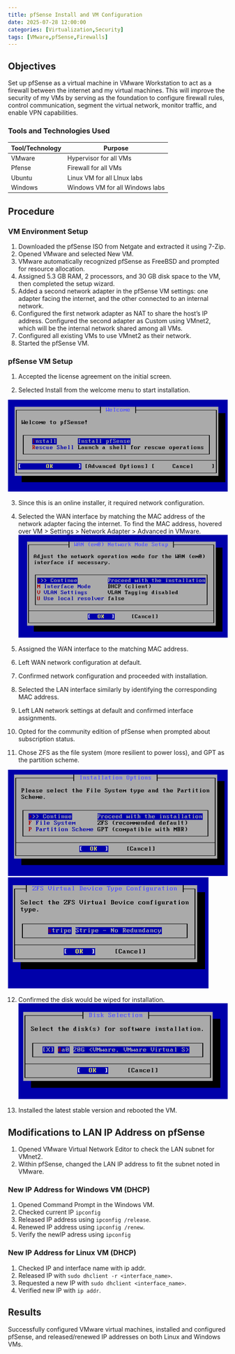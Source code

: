 ```yaml
---
title: pfSense Install and VM Configuration
date: 2025-07-28 12:00:00 
categories: [Virtualization,Security]
tags: [VMware,pfSense,Firewalls]
---
```



## Objectives

 Set up pfSense as a virtual machine in VMware Workstation to act as a firewall between the internet and my virtual machines. This will improve the security of my VMs by serving as the foundation to configure firewall rules, control communication, segment the virtual network, monitor traffic, and enable VPN capabilities.

### Tools and Technologies Used

| Tool/Technology     | Purpose |
| ----------- | ----------- |
| VMware    | Hypervisor for all VMs    |
| Pfense | Firewall for all VMs       |
| Ubuntu | Linux VM for all LInux labs|
| Windows | Windows VM for all Windows labs|

## Procedure
### VM Environment Setup
1.	Downloaded the pfSense ISO from Netgate and extracted it using 7-Zip.
2.	Opened VMware and selected New VM.
3.	VMware automatically recognized pfSense as FreeBSD and prompted for resource allocation.
4.	Assigned 5.3 GB RAM, 2 processors, and 30 GB disk space to the VM, then completed the setup wizard.
5.	Added a second network adapter in the pfSense VM settings: one adapter facing the internet, and the other connected to an internal network.
6.	Configured the first network adapter as NAT to share the host’s IP address. Configured the second adapter as Custom using VMnet2, which will be the internal network shared among all VMs.
7.	Configured all existing VMs to use VMnet2 as their network.
8.	Started the pfSense VM.

### pfSense VM Setup
1.	Accepted the license agreement on the initial screen.

2.	Selected Install from the welcome menu to start installation.


![wizard img](/assets/img/posts/pfsense-setup/Welocome_pfsense.png)


3.	Since this is an online installer, it required network configuration.

4.	Selected the WAN interface by matching the MAC address of the network 
adapter facing the internet. To find the MAC address, hovered over VM > Settings > Network Adapter > Advanced in VMware.
![wizard img](/assets/img/posts/pfsense-setup/wan_interface.png)

5.	Assigned the WAN interface to the matching MAC address.

6.	Left WAN network configuration at default.

7.	Confirmed network configuration and proceeded with installation.

8.	Selected the LAN interface similarly by identifying the corresponding MAC address.

9.	Left LAN network settings at default and confirmed interface assignments.

10.	Opted for the community edition of pfSense when prompted about subscription status.

11.	Chose ZFS as the file system (more resilient to power loss), and GPT as the partition scheme.

![wizard img](/assets/img/posts/pfsense-setup/File-system_partition_sscheme.png)
![wizard img](/assets/img/posts/pfsense-setup/No_redundency.png)

12.	Confirmed the disk would be wiped for installation.
![wizard img](/assets/img/posts/pfsense-setup/disk_select.png)

13.	Installed the latest stable version and rebooted the VM.

## Modifications to LAN IP Address on pfSense
1.	Opened VMware Virtual Network Editor to check the LAN subnet for VMnet2.
2.	Within pfSense, changed the LAN IP address to fit the subnet noted in VMware.

### New IP Address for Windows VM (DHCP)
1.	Opened Command Prompt in the Windows VM.
2.	Checked current IP  `ipconfig`
3.	Released IP address using `ipconfig /release`.
4.	Renewed IP address using `ipconfig /renew`.
5.  Verify the newIP adress using `ipconfig`

### New IP Address for Linux VM (DHCP)
1.	Checked IP and interface name with ip addr.
2.	Released IP with `sudo dhclient -r <interface_name>`.
3.	Requested a new IP with `sudo dhclient <interface_name>`.
4.	Verified new IP with `ip addr`.

## Results

Successfully configured VMware virtual machines, installed and configured pfSense, and released/renewed IP addresses on both Linux and Windows VMs.


